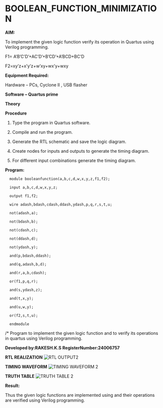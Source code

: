 # BOOLEAN_FUNCTION_MINIMIZATION

**AIM:**

To implement the given logic function verify its operation in Quartus using Verilog programming.

F1= A’B’C’D’+AC’D’+B’CD’+A’BCD+BC’D 

F2=xy’z+x’y’z+w’xy+wx’y+wxy

**Equipment Required:**

Hardware – PCs, Cyclone II , USB flasher

**Software – Quartus prime**

**Theory**


**Procedure**

1.	Type the program in Quartus software.

2.	Compile and run the program.

3.	Generate the RTL schematic and save the logic diagram.

4.	Create nodes for inputs and outputs to generate the timing diagram.

5.	For different input combinations generate the timing diagram.


**Program:**

      module booleanfunction(a,b,c,d,w,x,y,z,f1,f2);
      
      input a,b,c,d,w,x,y,z;
      
      output f1,f2;
      
      wire adash,bdash,cdash,ddash,ydash,p,q,r,s,t,u;
      
      not(adash,a);
      
      not(bdash,b);
      
      not(cdash,c);
      
      not(ddash,d);
      
      not(ydash,y);
      
      and(p,bdash,ddash);
      
      and(q,adash,b,d);
      
      and(r,a,b,cdash);
      
      or(f1,p,q,r);
      
      and(s,ydash,z);
      
      and(t,x,y);
      
      and(u,w,y);
      
      or(f2,s,t,u);
      
      endmodule

/* Program to implement the given logic function and to verify its operations in quartus using Verilog programming. 

**Developed by:RAKESH.K.S RegisterNumber:24006757**


**RTL REALIZATION**
![RTL OUTPUT2](https://github.com/user-attachments/assets/23c90f29-f2f0-41de-af53-6894e121241e)


**TIMING WAVEFORM**
![TIMING WAVEFORM 2](https://github.com/user-attachments/assets/f73c6d10-e294-4492-b070-c7d9899300f7)

**TRUTH TABLE**
![TRUTH TABLE 2](https://github.com/user-attachments/assets/43035bb6-4efc-4938-a801-c2f3258f54d9)


**Result:**

Thus the given logic functions are implemented using and their operations are verified using Verilog programming.

